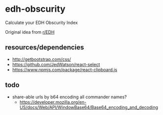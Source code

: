 # edh-obscurity
Calculate your EDH Obscurity Index

Original idea from [r/EDH](https://www.reddit.com/r/EDH/comments/6e79ai/whats_your_obscurity_index/)

## resources/dependencies

- http://getbootstrap.com/css/
- https://github.com/JedWatson/react-select
- https://www.npmjs.com/package/react-clipboard.js

## todo

- share-able urls by b64 encoding all commander names?
  - https://developer.mozilla.org/en-US/docs/Web/API/WindowBase64/Base64_encoding_and_decoding
